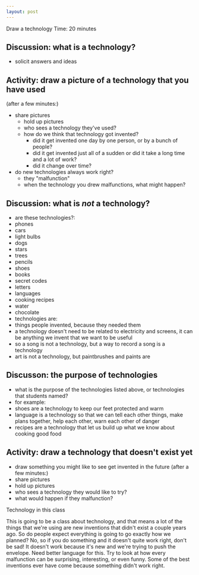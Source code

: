 ```yaml
---
layout: post
---
```


Draw a technology
Time: 20 minutes

Discussion: what is a technology?
---------------------------------
* solicit answers and ideas

Activity: draw a picture of a technology that you have used
-----------------------------------------------------------
(after a few minutes:)
* share pictures
    * hold up pictures
    * who sees a technology they've used?
    * how do we think that technology got invented?
        * did it get invented one day by one person, or by a bunch of people?
        * did it get invented just all of a sudden or did it take a long time and a lot of work?
        * did it change over time?
* do new technologies always work right?
    * they "malfunction"
    * when the technology you drew malfunctions, what might happen?

Discussion: what is *not* a technology?
---------------------------------------
* are these technologies?:
 * phones
 * cars
 * light bulbs
 * dogs
 * stars
 * trees
 * pencils
 * shoes
 * books
 * secret codes
 * letters
 * languages
 * cooking recipes
 * water
 * chocolate
* technologies are:
 * things people invented, because they needed them
 * a technology doesn't need to be related to electricity and screens, it can be anything we invent that we want to be useful
 * so  a song is not a technology, but a way to record a song is a technology
 * art is not a technology, but paintbrushes and paints are

Discusson: the purpose of technologies
-----------------------------------------------------
* what is the purpose of the technologies listed above,  or technologies that students named?
 * for example:
  * shoes are a technology to keep our feet protected and warm
  * language is a technology so that we can tell each other things, make plans together, help each other, warn each other of danger
  * recipes are a technology that let us build up what we know about cooking good food

Activity: draw a technology that doesn't exist yet
---------------------------------------------------------------
* draw something you might like to see get invented in the future
(after a few minutes:)
* share pictures
 * hold up pictures
 * who sees a technology they would like to try?
 * what would happen if they malfunction?

Technology in this class

This is going to be a class about technology, and that means a lot of the things that we're using are new inventions that didn't exist a couple years ago. So do people expect everything is going to go exactly how we planned? No, so if you do something and it doesn't quite work right, don't be sad! It doesn't work because it's new and we're trying to push the envelope. Need better language for this. Try to look at how every malfunction can be surprising, interesting, or even funny. Some of the best inventions ever have come because something didn't work right.

